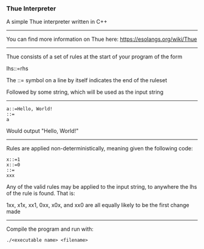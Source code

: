 ### Thue Interpreter
A simple Thue interpreter written in C++

---
You can find more information on Thue here:
https://esolangs.org/wiki/Thue

---
Thue consists of a set of rules at the start of your program of the form

lhs::=rhs

The ::= symbol on a line by itself indicates the end of the ruleset

Followed by some string, which will be used as the input string

---
```
a::=Hello, World!
::=
a
```
Would output "Hello, World!"

---
Rules are applied non-deterministically, meaning given the following code:
```
x::=1
x::=0
::=
xxx
```
Any of the valid rules may be applied to the input string, to anywhere the lhs of the rule is found. That is:

1xx, x1x, xx1, 0xx, x0x, and xx0 are all equally likely to be the first change made


---
Compile the program and run with:
```
./<executable name> <filename>
```
